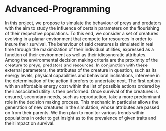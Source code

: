 # Advanced-Programming
In this project, we propose to simulate the behaviour of preys and predators with the aim to study the influence of certain parameters on the flourishing of their respective populations. To this end, we consider a set of creatures evolving in a planar environment that compete for resources in order to insure their survival. The behaviour of said creatures is simulated in real time through the maximization of their individual utilities, expressed as a function of their environment as well as their idiosyncratic attributes. Among the environmental decision making criteria are the proximity of the creature to preys, predators and resources. In conjunction with these external parameters, the attributes of the creature in question, such as its energy levels, physical capabilities and behavioral inclinations, intervene in the determination of the action it prefers to undertake next. The first option with an affordable energy cost within the list of possible actions ordered by their associated utility is then performed. Once survival of the creatures is ensured, secondary needs, such as reproduction, take a more predominant role in the decision making process. This mechanic in particular allows the generation of new creatures in the simulation, whose attributes are passed on from their parents. We then plan to monitor various trends within populations in order to get insight as to the prevalence of given traits and their impact on survival.
